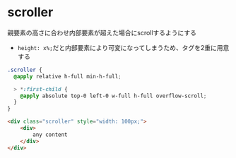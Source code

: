 # scroller

親要素の高さに合わせ内部要素が超えた場合にscrollするようにする

- `height: x%;`だと内部要素により可変になってしまうため、タグを2重に用意する

```css
.scroller {
  @apply relative h-full min-h-full;

  > *:first-child {
    @apply absolute top-0 left-0 w-full h-full overflow-scroll;
  }
}
```

```html
<div class="scroller" style="width: 100px;">
    <div>
        any content
    </div>
</div>
```

